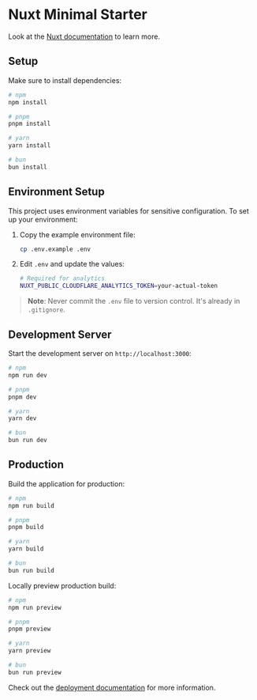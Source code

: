 # Nuxt Minimal Starter

Look at the [Nuxt documentation](https://nuxt.com/docs/getting-started/introduction) to learn more.

## Setup

Make sure to install dependencies:

```bash
# npm
npm install

# pnpm
pnpm install

# yarn
yarn install

# bun
bun install
```

## Environment Setup

This project uses environment variables for sensitive configuration. To set up your environment:

1. Copy the example environment file:
   ```bash
   cp .env.example .env
   ```

2. Edit `.env` and update the values:
   ```bash
   # Required for analytics
   NUXT_PUBLIC_CLOUDFLARE_ANALYTICS_TOKEN=your-actual-token
   ```

> **Note**: Never commit the `.env` file to version control. It's already in `.gitignore`.

## Development Server

Start the development server on `http://localhost:3000`:

```bash
# npm
npm run dev

# pnpm
pnpm dev

# yarn
yarn dev

# bun
bun run dev
```

## Production

Build the application for production:

```bash
# npm
npm run build

# pnpm
pnpm build

# yarn
yarn build

# bun
bun run build
```

Locally preview production build:

```bash
# npm
npm run preview

# pnpm
pnpm preview

# yarn
yarn preview

# bun
bun run preview
```

Check out the [deployment documentation](https://nuxt.com/docs/getting-started/deployment) for more information.
